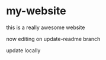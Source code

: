 
# my-website
this is a really awesome website

now editing on update-readme branch 

update locally
